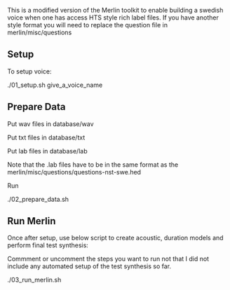 


This is a modified version of the Merlin toolkit to enable building a swedish voice when one has access HTS style rich label files.
If you have another style format you will need to replace the question file in merlin/misc/questions

Setup
-----

To setup voice: 

./01_setup.sh give_a_voice_name

Prepare Data
------------

Put wav files in database/wav

Put txt files in database/txt

Put lab files in database/lab

Note that the .lab files have to be in the same format as the merlin/misc/questions/questions-nst-swe.hed

Run

./02_prepare_data.sh

Run Merlin
----------

Once after setup, use below script to create acoustic, duration models and perform final test synthesis:

Commment or uncomment the steps you want to run not that I did not include any automated setup of the test synthesis so far.

./03_run_merlin.sh



